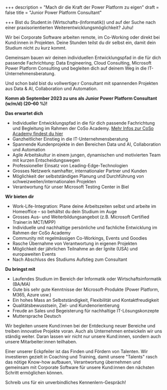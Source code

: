 +++
description = "Mach dir die Kraft der Power Platform zu eigen"
draft = false
title = "Junior Power Platform Consultant"

+++
Bist du Student:in (Wirtschafts-(Informatik)) und auf der Suche nach einer praxisorientierten Weiterentwicklungsmöglichkeit? Juhu! 

Wir bei Corporate Software arbeiten remote, im Co-Working oder direkt bei Kund:innen in Projekten. Deine Stunden teilst du dir selbst ein, damit dein Studium nicht zu kurz kommt. 

Gemeinsam bauen wir deinen individuellen Entwicklungspfad in die für dich passende Fachrichtung: Data Engineering, Cloud Consulting, Microsoft Power Platform Consulting und begleiten dich auf deinem Weg in die IT-Unternehmensberatung. 

Und schon bald bist du vollwertige:r Consultant mit spannenden Projekten aus Data & AI, Collaboration und Automation.

**Komm ab September 2023 zu uns als Junior Power Platform Consultant (w/m/d) (20–60 %)!**

**Das erwartet dich**

* Individueller Entwicklungspfad in die für dich passende Fachrichtung und Begleitung im Rahmen der CoSo Academy. [Mehr Infos zur CoSo Academy findest du hier](https://www.corporatesoftware.ch/jobs/coso-academy/ "CoSo Academy kurz erklärt")
* Ganzheitlicher Einstieg in die IT-Unternehmensberatung
* Spannende Kundenprojekte in den Bereichen Data und AI, Collaboration und Automation
* Agile Arbeitskultur in einem jungen, dynamischen und motivierten Team mit kurzen Entscheidungswegen
* Professioneller Einsatz von Leading-Edge-Technologien
* Grosses Netzwerk namhafter, internationaler Partner und Kunden
* Möglichkeit der selbstständigen Planung und Durchführung von schweizweiten/internationalen Projekten
* Verantwortung für unser Microsoft Testing Center in Biel

**Wir bieten dir**

* Work-Life-Integration: Plane deine Arbeitszeiten selbst und arbeite im Homeoffice – so behältst du dein Studium im Auge
* Grosses Aus- und Weiterbildungsangebot (z.B. Microsoft Certified Trainer:in MCT/MPP)
* Individuelle und nachhaltige persönliche und fachliche Entwicklung im Rahmen der CoSo Academy
* Community mit regelmässigen Co-Workings, Events und Goodies
* Rasche Übernahme von Verantwortung in eigenen Projekten
* Möglichkeit der jährlichen Teilnahme an der Ignite (USA) und europaweiten Events
* Nach Abschluss des Studiums Aufstieg zum Consultant

**Du bringst mit**

* Laufendes Studium im Bereich der Informatik oder Wirtschaftsinformatik (BA/MA)
* Gute bis sehr gute Kenntnisse der Microsoft-Produkte (Power Platform, M365, Azure usw.)
* Ein hohes Mass an Selbstständigkeit, Flexibilität und Kontaktfreudigkeit
* Qualitätsbewusstsein, Ziel- und Kundenorientierung
* Freude an Sales und Begeisterung für nachhaltige IT-Lösungskonzepte
* Muttersprache Deutsch

Wir begleiten unsere Kund:innen bei der Entdeckung neuer Bereiche und treiben innovative Projekte voran. Auch als Unternehmen entwickeln wir uns ständig weiter. Daran lassen wir nicht nur unsere Kund:innen, sondern auch unsere Mitarbeiter:innen teilhaben.

Einer unserer Eckpfeiler ist das Finden und Fördern von Talenten. Wir investieren gezielt in Coaching und Training, damit unsere "Talents" rasch das nötige Know-how aufbauen, Verantwortung übernehmen und gemeinsam mit Corporate Software für unsere Kund:innen den nächsten Schritt ermöglichen können.

Schreib uns für ein unverbindliches Kennenlern-Gespräch!